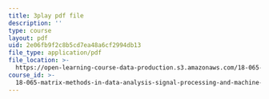 ```yaml
---
title: 3play pdf file
description: ''
type: course
layout: pdf
uid: 2e06fb9f2c8b5cd7ea48a6cf2994db13
file_type: application/pdf
file_location: >-
  https://open-learning-course-data-production.s3.amazonaws.com/18-065-matrix-methods-in-data-analysis-signal-processing-and-machine-learning-spring-2018/2e06fb9f2c8b5cd7ea48a6cf2994db13_9BYsNpTCZGg.pdf
course_id: >-
  18-065-matrix-methods-in-data-analysis-signal-processing-and-machine-learning-spring-2018
---
```

